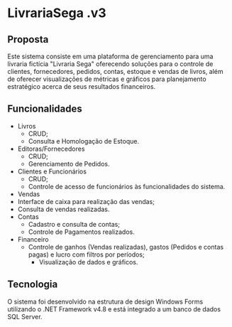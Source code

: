 # LivrariaSega .v3

## Proposta
Este sistema consiste em uma plataforma de gerenciamento para uma livraria fictícia "Livraria Sega" oferecendo soluções para o controle de clientes, fornecedores, pedidos, contas, estoque e vendas de livros, além de oferecer visualizações de métricas e gráficos para planejamento estratégico acerca de seus resultados financeiros.

## Funcionalidades

- Livros
  - CRUD;
  - Consulta e Homologação de Estoque.
- Editoras/Fornecedores
  - CRUD;
  - Gerenciamento de Pedidos.
- Clientes e Funcionários
  - CRUD;
  - Controle de acesso de funcionários às funcionalidades do sistema.
-  Vendas
  - Interface de caixa para realização das vendas;
  - Consulta de vendas realizadas.
- Contas
  - Cadastro e consulta de contas;
  - Controle de Pagamentos realizados.
- Financeiro
  - Controle de ganhos (Vendas realizadas), gastos (Pedidos e contas pagas) e lucro com filtros por períodos;
    - Visualização de dados e gráficos.
   
## Tecnologia
O sistema foi desenvolvido na estrutura de design Windows Forms utilizando o .NET Framework v4.8 e está integrado a um banco de dados SQL Server. 
